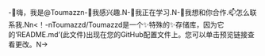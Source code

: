 -👋嗨，我是@Toumazzn-👀我感兴趣.N-🌱我正在学习.N-💞️我想和你合作.📫怎么联系我.Nn<！-nToumazzd/Toumazzd是一个✨特殊的✨存储库，因为它的‘README.md’(此文件)出现在您的GitHub配置文件上。您可以单击预览链接查看更改。N->
